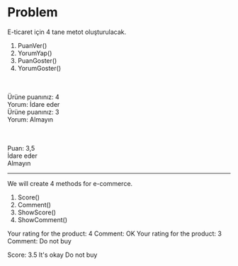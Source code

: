 # Problem
E-ticaret için 4 tane metot oluşturulacak.

1. PuanVer()
2. YorumYap()
3. PuanGoster()
4. YorumGoster()

<br><br>
Ürüne puanınız: 4 <br>
Yorum: İdare eder <br>
Ürüne puanınız: 3 <br>
Yorum: Almayın

<br><br>
Puan: 3,5 <br>
İdare eder <br>
Almayın <br>

-------------------------------------------------------------------------------------------

We will create 4 methods for e-commerce.

1. Score()
2. Comment()
3. ShowScore()
4. ShowComment()


Your rating for the product: 4
Comment: OK
Your rating for the product: 3
Comment: Do not buy

Score: 3.5
It's okay
Do not buy

